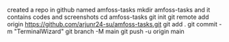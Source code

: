 created a repo in github named amfoss-tasks
</b>
mkdir amfoss-tasks and it contains codes and screenshots
</b>
cd amfoss-tasks
</b>
git init
git remote add origin https://github.com/arjunr24-su/amfoss-tasks.git
git add .
git commit -m "TerminalWizard"
git branch -M main
git push -u origin main
